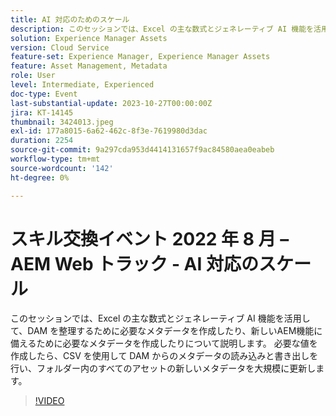 ```yaml
---
title: AI 対応のためのスケール
description: このセッションでは、Excel の主な数式とジェネレーティブ AI 機能を活用して、DAM を整理するために必要なメタデータを作成したり、新しいAEM機能に備えるために必要なメタデータを作成したりについて説明します。 必要な値を作成したら、CSV を使用して DAM からのメタデータの読み込みと書き出しを行い、フォルダー内のすべてのアセットの新しいメタデータを大規模に更新します。
solution: Experience Manager Assets
version: Cloud Service
feature-set: Experience Manager, Experience Manager Assets
feature: Asset Management, Metadata
role: User
level: Intermediate, Experienced
doc-type: Event
last-substantial-update: 2023-10-27T00:00:00Z
jira: KT-14145
thumbnail: 3424013.jpeg
exl-id: 177a8015-6a62-462c-8f3e-7619980d3dac
duration: 2254
source-git-commit: 9a297cda953d4414131657f9ac84580aea0eabeb
workflow-type: tm+mt
source-wordcount: '142'
ht-degree: 0%

---
```


# スキル交換イベント 2022 年 8 月 – AEM Web トラック - AI 対応のスケール

このセッションでは、Excel の主な数式とジェネレーティブ AI 機能を活用して、DAM を整理するために必要なメタデータを作成したり、新しいAEM機能に備えるために必要なメタデータを作成したりについて説明します。 必要な値を作成したら、CSV を使用して DAM からのメタデータの読み込みと書き出しを行い、フォルダー内のすべてのアセットの新しいメタデータを大規模に更新します。

>[!VIDEO](https://video.tv.adobe.com/v/3424013/?learn=on)
